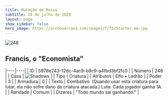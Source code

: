 ```yaml
---
title: Mutação em Massa
subtitle: 10 de julho de 2020
layout: page
show_sidebar: false
hero_image: https://archonarcana.com/images/f/f5/Starter-mm.jpg
---
```


![248](https://cdn.keyforgegame.com/media/card_front/pt/479_248_R5WCF2X522H2_pt.png)

## Francis, o "Economista"

|----|----|
| ID | 5978e243-12dc-4ac9-b9c9-a4fbd3bf2fc0 |
| Número | 248 |
| Casa | ![Shadows](https://archonarcana.com/images/thumb/e/ee/Shadows.png/22px-Shadows.png "Sombras") |
| Tipo | Criatura |
| Atributos | Elfo • Ladrão |
| Poder | 3 |
| Armadura | 0 |
| Texto | Combativo. (Quando usar esta criatura para lutar, ela não sofre dano da criatura atacada.) Luta: Cada jogador ganha 1A. |
| Raridade | Comum |
| Dizeres | "Todo mundo sai ganhando." |
